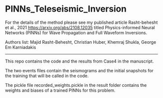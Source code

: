 # PINNs_Teleseismic_Inversion

For the details of the method please see my published article Rasht-behesht et al., 2021 https://arxiv.org/abs/2108.12035 titled Physics-informed Neural Networks (PINNs) for Wave Propagation and Full Waveform Inversions.

Authors list: Majid Rasht-Behesht, Christian Huber, Khemraj Shukla, George Em Karniadakis

__________________________________________________________________________________________________
This repo contains the code and the results from Case4 in the manuscript.

The two events files contain the seismograms and the initial snapshots for the training that will be called in the code.

The pickle file recorded_weights.pickle in the result folder contains the weights and biases of a trained PINNs for this problem.
